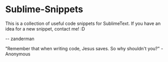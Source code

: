 Sublime-Snippets
================
This is a collection of useful code snippets for SublimeText. If you have an idea for a new snippet, contact me!  :D


-- zanderman

"Remember that when writing code, Jesus saves. So why shouldn't you?" - Anonymous
